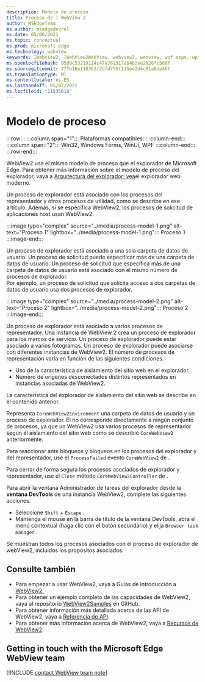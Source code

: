 ```yaml
---
description: Modelo de proceso
title: Proceso de | WebView 2
author: MSEdgeTeam
ms.author: msedgedevrel
ms.date: 05/06/2021
ms.topic: conceptual
ms.prod: microsoft-edge
ms.technology: webview
keywords: IWebView2, IWebView2WebView, webview2, webview, wpf apps, wpf, edge, ICoreWebView2, ICoreWebView2Host, controlador de explorador, edge html
ms.openlocfilehash: 95d0c53219114c47a781317ab4b2ee2028fc586f
ms.sourcegitcommit: 777b16ef10363f2dfd755f115ee2d4c81a8de46f
ms.translationtype: MT
ms.contentlocale: es-ES
ms.lasthandoff: 05/07/2021
ms.locfileid: "11535618"
---
```

# <a name="process-model"></a>Modelo de proceso  

:::row:::
   :::column span="1":::
      Plataformas compatibles:
   :::column-end:::
   :::column span="2":::
      Win32, Windows Forms, WinUi, WPF
   :::column-end:::
:::row-end:::  

WebView2 usa el mismo modelo de proceso que el explorador de Microsoft Edge.  Para obtener más información sobre el modelo de proceso del explorador, vaya a [Arquitectura del explorador: vea][GoogleDeveloperWebUpdates201809InsideBrowserPart1BrowserArchitecture]el explorador web moderno.  

Un proceso de explorador está asociado con los procesos del representador y otros procesos de utilidad, como se describe en ese artículo.  Además, si se especifica WebView2, los procesos de solicitud de aplicaciones host usan WebView2.  

:::image type="complex" source="../media/process-model-1.png" alt-text="Proceso 1" lightbox="../media/process-model-1.png":::
   Proceso 1  
:::image-end:::    

Un proceso de explorador está asociado a una sola carpeta de datos de usuario.  Un proceso de solicitud puede especificar más de una carpeta de datos de usuario.  Un proceso de solicitud que especifica más de una carpeta de datos de usuario está asociado con el mismo número de procesos de explorador.  
Por ejemplo, un proceso de solicitud que solicita acceso a dos carpetas de datos de usuario usa dos procesos de explorador.  

:::image type="complex" source="../media/process-model-2.png" alt-text="Proceso 2" lightbox="../media/process-model-2.png":::
   Proceso 2  
:::image-end:::    

Un proceso de explorador está asociado a varios procesos de representador.  Una instancia de WebView 2 crea un proceso de explorador para los marcos de servicio.  Un proceso de explorador puede estar asociado a varios fotogramas.  Un proceso de explorador puede asociarse con diferentes instancias de WebView2.  El número de procesos de representación varía en función de las siguientes condiciones.  

*   Uso de la característica de aislamiento del sitio web en el explorador.  
*   Número de orígenes desconectados distintos representados en instancias asociadas de WebView2.  
    
La característica del explorador de aislamiento del sitio web se describe en el contenido anterior. 
<!--todo:  which previous content?  -->  

Representa `CoreWebView2Environment` una carpeta de datos de usuario y un proceso de explorador.  El no corresponde directamente a ningún conjunto de procesos, ya que un WebView2 usa varios procesos de representador según el aislamiento del sitio web como se describió `CoreWebView2` anteriormente.  

Para reaccionar ante bloqueos y bloqueos en los procesos del explorador y del representador, use el `ProcessFailed` evento `CoreWebView2` de .  

Para cerrar de forma segura los procesos asociados de explorador y representador, use el `Close` método `CoreWebView2Controller` de .  

Para abrir la ventana Administrador de tareas del explorador desde la **ventana DevTools** de una instancia WebView2, complete las siguientes acciones.  

*   Seleccione `Shift` + `Escape` .  
*   Mantenga el mouse en la barra de título de la ventana DevTools, abra el menú contextual \(haga clic con el botón secundario\) y elija `Browser task manager` .  
    
Se muestran todos los procesos asociados con el proceso de explorador de webView2, incluidos los propósitos asociados.  

## <a name="see-also"></a>Consulte también  

*   Para empezar a usar WebView2, vaya a Guías de introducción a [WebView2.][Webview2IndexGetStarted]  
*   Para obtener un ejemplo completo de las capacidades de WebView2, vaya al repositorio [WebView2Samples][GithubMicrosoftedgeWebview2samples] en GitHub.  
*   Para obtener información más detallada acerca de las API de WebView2, vaya a [Referencia de API][DotnetApiMicrosoftWebWebview2WpfWebview2].  
*   Para obtener más información acerca de WebView2, vaya a [Recursos de WebView2][Webview2IndexNextSteps].  
    
## <a name="getting-in-touch-with-the-microsoft-edge-webview-team"></a>Getting in touch with the Microsoft Edge WebView team  

[!INCLUDE [contact WebView team note](../includes/contact-webview-team-note.md)]  

<!-- links -->  

[Webview2IndexGetStarted]: ../index.md#get-started "Introducción a Microsoft Edge WebView2 | Microsoft Docs"  
[Webview2IndexNextSteps]: ../index.md#next-steps "Pasos siguientes: Introducción a Microsoft Edge WebView2 | Microsoft Docs"  

[DotnetApiMicrosoftWebWebview2WpfWebview2]: /dotnet/api/microsoft.web.webview2.wpf.webview2 "Clase WebView2 | Microsoft Docs"  

[GithubMicrosoftedgeWebview2samples]: https://github.com/MicrosoftEdge/WebView2Samples "Ejemplos de WebView2: MicrosoftEdge/WebView2Samples | GitHub"  

[GoogleDeveloperWebUpdates201809InsideBrowserPart1BrowserArchitecture]: https://developers.google.com/web/updates/2018/09/inside-browser-part1#browser-architecture "Arquitectura del explorador: aspecto interno del explorador web moderno (parte 1)"  
